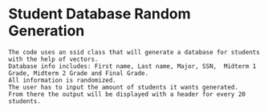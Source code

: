 # Student Database Random Generation
    The code uses an ssid class that will generate a database for students with the help of vectors.
    Database info includes: First name, Last name, Major, SSN,  Midterm 1 Grade, Midterm 2 Grade and Final Grade.
    All information is randomized.
    The user has to input the amount of students it wants generated.
    From there the output will be displayed with a header for every 20 students.
